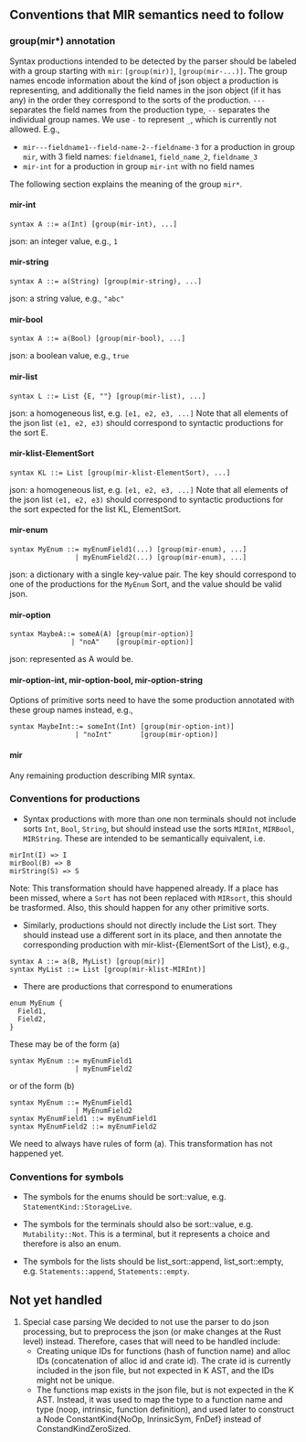 ## Conventions that MIR semantics need to follow

### group(mir*) annotation
Syntax productions intended to be detected by the parser should be labeled with a group starting with `mir`: `[group(mir)]`, `[group(mir-...)]`. The group names encode information about the kind of json object a production is representing, and additionally the field names in the json object (if it has any) in the order they correspond to the sorts of the production. `---` separates the field names from the production type, `--` separates the individual group names. We use `-` to represent `_`, which is currently not allowed. E.g.,
- `mir---fieldname1--field-name-2--fieldname-3` for a production in group `mir`, with 3 field names: `fieldname1`, `field_name_2`, `fieldname_3`
- `mir-int` for a production in group `mir-int` with no field names

The following section explains the meaning of the group `mir*`.

#### mir-int
```
syntax A ::= a(Int) [group(mir-int), ...]
```
json: an integer value, e.g., `1`

#### mir-string
```
syntax A ::= a(String) [group(mir-string), ...]
```
json: a string value, e.g., `"abc"`

#### mir-bool
```
syntax A ::= a(Bool) [group(mir-bool), ...]
```
json: a boolean value, e.g., `true`

#### mir-list
```
syntax L ::= List {E, ""} [group(mir-list), ...]
```
json: a homogeneous list, e.g. `[e1, e2, e3, ...]`
Note that all elements of the json list `(e1, e2, e3)` should correspond to syntactic productions for the sort E.

#### mir-klist-ElementSort
```
syntax KL ::= List [group(mir-klist-ElementSort), ...]
```
json: a homogeneous list, e.g. `[e1, e2, e3, ...]`
Note that all elements of the json list `(e1, e2, e3)` should correspond to syntactic productions for the sort expected for the list KL, ElementSort.

#### mir-enum
```
syntax MyEnum ::= myEnumField1(...) [group(mir-enum), ...]
                | myEnumField2(...) [group(mir-enum), ...]
```
json: a dictionary with a single key-value pair. The key should correspond to one of the productions for the `MyEnum` Sort, and the value should be valid json.

#### mir-option
```
syntax MaybeA::= someA(A) [group(mir-option)]
               | "noA"    [group(mir-option)]
```
json: represented as A would be.

#### mir-option-int, mir-option-bool, mir-option-string
Options of primitive sorts need to have the some production annotated with these group names instead, e.g.,
```
syntax MaybeInt::= someInt(Int) [group(mir-option-int)]
                | "noInt"       [group(mir-option)]
```

#### mir
Any remaining production describing MIR syntax.

### Conventions for productions
- Syntax productions with more than one non terminals should not include sorts `Int`, `Bool`, `String`, but should instead use the sorts `MIRInt`, `MIRBool`, `MIRString`. These are intended to be semantically equivalent, i.e.
```
mirInt(I) => I
mirBool(B) => B
mirString(S) => S
```
Note: This transformation should have happened already. If a place has been missed, where a `Sort` has not been replaced with `MIRsort`, this should be trasformed. Also, this should happen for any other primitive sorts.

- Similarly, productions should not directly include the List sort. They should instead use a different sort in its place, and then annotate the corresponding production with mir-klist-{ElementSort of the List}, e.g.,
```
syntax A ::= a(B, MyList) [group(mir)]
syntax MyList ::= List [group(mir-klist-MIRInt)]
```

- There are productions that correspond to enumerations

```
enum MyEnum {
  Field1,
  Field2,
}
```

These may be of the form (a)
```
syntax MyEnum ::= myEnumField1
                | myEnumField2
```
or of the form (b)
```
syntax MyEnum ::= MyEnumField1
                | MyEnumField2
syntax MyEnumField1 ::= myEnumField1
syntax MyEnumField2 ::= myEnumField2
```
We need to always have rules of form (a). This transformation has not happened yet.

### Conventions for symbols
- The symbols for the enums should be sort::value, e.g. `StatementKind::StorageLive`.

- The symbols for the terminals should also be sort::value, e.g. `Mutability::Not`. This is a terminal, but it represents a choice and therefore is also an enum.

- The symbols for the lists should  be list_sort::append, list_sort::empty, e.g. `Statements::append`, `Statements::empty`.

## Not yet handled
1. Special case parsing
We decided to not use the parser to do json processing, but to preprocess the json (or make changes at the Rust level) instead. Therefore, cases that will need to be handled include:
   - Creating unique IDs for functions (hash of function name) and alloc IDs (concatenation of alloc id and crate id). The crate id is currently included in the json file, but not expected in K AST, and the IDs might not be unique.
   - The functions map exists in the json file, but is not expected in the K AST. Instead, it was used to map the type to a function name and type (noop, intrinsic, function definition), and used later to construct a Node ConstantKind{NoOp, InrinsicSym, FnDef} instead of ConstandKindZeroSized.
